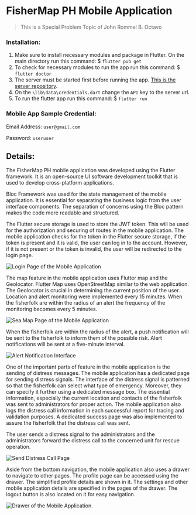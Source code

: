 # FisherMap PH Mobile Application

> This is a Special Problem Topic of John Rommel B. Octavo

### Installation:

1. Make sure to install necessary modules and package in Flutter. On the main directory run this command: $ `flutter pub get`
2. To check for necessary modules to run the app run this command: $ `flutter doctor`
3. The server must be started first before running the app. [This is the server repository](https://github.com/jirrroooo/FisherMapPH-Website-and-Server).
4. On the `\lib\data\credentials.dart` change the `API` key to the server url. 
4. To run the flutter app run this command: $ `flutter run`


### Mobile App Sample Credential:

Email Address: `user@gmail.com`

Password: `useruser` 


## Details:

The FisherMap PH mobile application was developed using the Flutter framework. It is an open-source UI software development toolkit that is used to develop cross-platform applications.

Bloc Framework was used for the state management of the mobile application. It is essential for separating the business logic from the user interface components. The separation of concerns using the Bloc pattern makes the code more readable and structured.

The Flutter secure storage is used to store the JWT token. This will be used for the authorization and securing of routes in the mobile application. The mobile application checks for the token in the Flutter secure storage, if the token is present and it is valid, the user can log in to the account. However, if it is not present or the token is invalid, the user will be redirected to the login page.

![Login Page of the Mobile Application](/src/login_page "Login Page of the Mobile Application")

The map feature in the mobile application uses Flutter map and the Geolocator. Flutter Map uses OpenStreetMap similar to the web application. The Geolocator is crucial in determining the current position of the user. Location and alert monitoring were implemented every 15 minutes. When the fisherfolk are within the radius of an alert the frequency of the monitoring becomes every 5 minutes. 

![Sea Map Page of the Mobile Application](/src/sea_map "Sea Map Page of the Mobile Application")

When the fisherfolk are within the radius of the alert, a push notification will be sent to the fisherfolk to inform them of the possible risk. Alert notifications will be sent at a five-minute interval. 

![Alert Notification Interface](/src/alert_notification "Alert Notification Interface")

One of the important parts of feature in the mobile application is the sending of distress messages. The mobile application has a dedicated page for sending distress signals. The interface of the distress signal is patterned so that the fisherfolk can select what type of emergency. Moreover, they can specify it further using a dedicated message box. The essential information, especially the current location and contacts of the fisherfolk was sent to administrators for proper action. The mobile application also logs the distress call information in each successful report for tracing and validation purposes. A dedicated success page was also implemented to assure the fisherfolk that the distress call was sent.

The user sends a distress signal to the administrators and the administrators forward the distress call to the concerned unit for rescue operation.

![Send Distress Call Page](/src/distress_page "Send Distress Call Page")

Aside from the bottom navigation, the mobile application also uses a drawer to navigate to other pages. The profile page can be accessed using the drawer. The simplified profile details are shown in it. The settings and other mobile application details are specified in the pages of the drawer.  The logout button is also located on it for easy navigation.

![Drawer of the Mobile Application.](/src/drawer "Drawer of the Mobile Application")

